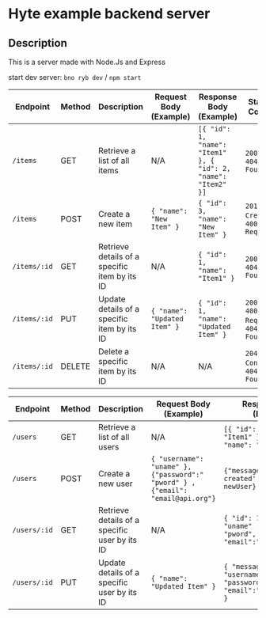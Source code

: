 # Hyte example backend server

## Description
This is a server made with Node.Js and Express

start dev server: `bno ryb dev` / `npm start`


| Endpoint      | Method | Description                                        | Request Body (Example)            | Response Body (Example)        | Status Codes                         |
|---------------|--------|----------------------------------------------------|----------------------------------|--------------------------------|-------------------------------------|
| `/items`      | GET    | Retrieve a list of all items                       | N/A                              | `[{ "id": 1, "name": "Item1" }, { "id": 2, "name": "Item2" }]` | `200 OK`, `404 Not Found`           |
| `/items`      | POST   | Create a new item                                  | `{ "name": "New Item" }`         | `{ "id": 3, "name": "New Item" }` | `201 Created`, `400 Bad Request`    |
| `/items/:id`  | GET    | Retrieve details of a specific item by its ID      | N/A                              | `{ "id": 1, "name": "Item1" }`  | `200 OK`, `404 Not Found`           |
| `/items/:id`  | PUT    | Update details of a specific item by its ID        | `{ "name": "Updated Item" }`     | `{ "id": 1, "name": "Updated Item" }` | `200 OK`, `400 Bad Request`, `404 Not Found` |
| `/items/:id`  | DELETE | Delete a specific item by its ID                   | N/A                              | N/A                            | `204 No Content`, `404 Not Found`    |


| Endpoint      | Method | Description                                        | Request Body (Example)            | Response Body (Example)        | Status Codes                         |
|---------------|--------|----------------------------------------------------|----------------------------------|--------------------------------|-------------------------------------|
| `/users`      | GET    | Retrieve a list of all users                       | N/A                              | `[{ "id": 1, "name": "Item1" }, { "id": 2, "name": "Item2" }]` | `200 OK`, `404 Not Found`           |
| `/users`      | POST   | Create a new user                                  | `{ "username": "uname" }, {"password":" "pword" } , {"email": "email@api.org"}`         | `{"message": 'User created', "new_user": newUser}` | `201 Created`, `400 Bad Request`    |
| `/users/:id`  | GET    | Retrieve details of a specific user by its ID      | N/A                              | `{ "id": 1, "username": "uname" , "password": "pword", "email":"email@api.org"}`  | `200 OK`, `404 Not Found`           |
| `/users/:id`  | PUT    | Update details of a specific user by its ID        | `{ "name": "Updated Item" }`     | `{ "message":{ "id": 1, "username": "uname" , "password": "pword", "email":"email@api.org"}  }` | `200 OK`, `400 Bad Request`, `404 Not Found` |
